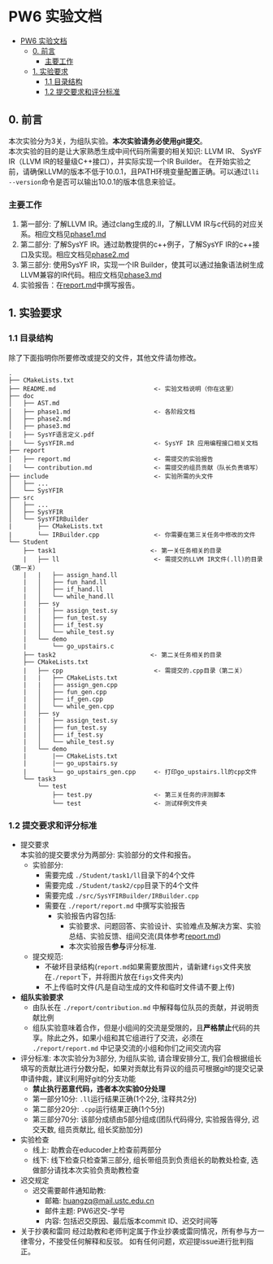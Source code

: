 # PW6 实验文档
- [PW6 实验文档](#pw6-实验文档)
  - [0. 前言](#0-前言)
    - [主要工作](#主要工作)
  - [1. 实验要求](#1-实验要求)
    - [1.1 目录结构](#11-目录结构)
    - [1.2 提交要求和评分标准](#12-提交要求和评分标准)
## 0. 前言

本次实验分为3关，为组队实验。**本次实验请务必使用git提交**。    
本次实验的目的是让大家熟悉生成中间代码所需要的相关知识: LLVM IR、 SysYF IR（LLVM IR的轻量级C++接口），并实际实现一个IR Builder。
在开始实验之前，请确保LLVM的版本不低于10.0.1，且PATH环境变量配置正确。可以通过`lli --version`命令是否可以输出10.0.1的版本信息来验证。

### 主要工作

1. 第一部分: 了解LLVM IR。通过clang生成的.ll，了解LLVM IR与c代码的对应关系。相应文档见[phase1.md](./doc/phase1.md)
2. 第二部分: 了解SysYF IR。通过助教提供的c++例子，了解SysYF IR的c++接口及实现。相应文档见[phase2.md](./doc/phase2.md)
3. 第三部分: 使用SysYF IR，实现一个IR Builder，使其可以通过抽象语法树生成LLVM兼容的IR代码。相应文档见[phase3.md](./doc/phase3.md)
4. 实验报告：在[report.md](./report/report.md)中撰写报告。

## 1. 实验要求

### 1.1 目录结构
除了下面指明你所要修改或提交的文件，其他文件请勿修改。
``` log
.
├── CMakeLists.txt
├── README.md                           <- 实验文档说明（你在这里）
├── doc
│   ├── AST.md
│   ├── phase1.md                       <- 各阶段文档
│   ├── phase2.md
│   ├── phase3.md
│   ├── SysYF语言定义.pdf
|   └── SysYFIR.md                      <- SysYF IR 应用编程接口相关文档
├── report
│   ├── report.md                       <- 需提交的实验报告
│   └── contribution.md                 <- 需提交的组员贡献（队长负责填写）
├── include                             <- 实验所需的头文件
│   ├── ...
│   └── SysYFIR
├── src
│   ├── ...
│   ├── SysYFIR
│   └── SysYFIRBuilder
|       ├── CMakeLists.txt
|       └── IRBuilder.cpp               <- 你需要在第三关任务中修改的文件
└── Student
    ├── task1						   <- 第一关任务相关的目录
    |   ├── ll                          <- 需提交的LLVM IR文件(.ll)的目录（第一关）
    |   |   ├── assign_hand.ll
    |   │   ├── fun_hand.ll
    |   │   ├── if_hand.ll
    |   │   └── while_hand.ll
    |   ├── sy
    |   |   ├── assign_test.sy
    |   │   ├── fun_test.sy
    |   │   ├── if_test.sy
    |   │   └── while_test.sy
    |   └── demo
    |       └── go_upstairs.c
    ├── task2						   <- 第二关任务相关的目录
    ├── CMakeLists.txt
    |   ├── cpp                         <- 需提交的.cpp目录（第二关）
    |   |   ├── CMakeLists.txt
    |   |   ├── assign_gen.cpp
    |   │   ├── fun_gen.cpp
    |   │   ├── if_gen.cpp
    |   │   └── while_gen.cpp
    |   ├── sy
    |   |   ├── assign_test.sy
    |   │   ├── fun_test.sy
    |   │   ├── if_test.sy
    |   │   └── while_test.sy
    |   └── demo
    |       |── CMakeLists.txt
    |       |── go_upstairs.sy
    |       └── go_upstairs_gen.cpp     <- 打印go_upstairs.ll的cpp文件
    └── task3
        └── test
            ├── test.py                 <- 第三关任务的评测脚本
            └── test                    <- 测试样例文件夹
```

### 1.2 提交要求和评分标准
* 提交要求  
  本实验的提交要求分为两部分: 实验部分的文件和报告。
  * 实验部分:
    * 需要完成 `./Student/task1/ll`目录下的4个文件
    * 需要完成 `./Student/task2/cpp`目录下的4个文件
    * 需要完成 `./src/SysYFIRBuilder/IRBuilder.cpp`
    * 需要在 `./report/report.md` 中撰写实验报告
      * 实验报告内容包括:
        * 实验要求、问题回答、实验设计、实验难点及解决方案、实验总结、实验反馈、组间交流(具体参考[report.md](./report.md))
        * 本次实验报告**参与**评分标准.
  * 提交规范: 
    * 不破坏目录结构(`report.md`如果需要放图片，请新建`figs`文件夹放在`./report`下，并将图片放在`figs`文件夹内)
    * 不上传临时文件(凡是自动生成的文件和临时文件请不要上传)
* **组队实验要求**
  * 由队长在 `./report/contribution.md` 中解释每位队员的贡献，并说明贡献比例
  * 组队实验意味着合作，但是小组间的交流是受限的，且**严格禁止**代码的共享。除此之外，如果小组和其它组进行了交流，必须在 `./report/report.md` 中记录交流的小组和你们之间交流内容
* 评分标准: 本次实验分为3部分, 为组队实验, 请合理安排分工, 我们会根据组长填写的贡献比进行分数分配，如果对贡献比有异议的组员可根据git的提交记录申请仲裁，建议利用好git的分支功能
  * **禁止执行恶意代码，违者本次实验0分处理**
  * 第一部分10分: `.ll`运行结果正确(1个2分, 注释共2分)
  * 第二部分20分: `.cpp`运行结果正确(1个5分)
  * 第三部分70分: 该部分成绩由5部分组成(团队代码得分, 实验报告得分, 迟交天数, 组员贡献比, 组长奖励加分)
* 实验检查
  * 线上: 助教会在educoder上检查前两部分
  * 线下: 线下检查只检查第三部分, 组长带组员到负责组长的助教处检查, 选做部分请找本次实验负责助教检查
* 迟交规定
  * 迟交需要邮件通知助教: 
    * 邮箱: huangzq@mail.ustc.edu.cn
    * 邮件主题: PW6迟交-学号
    * 内容: 包括迟交原因、最后版本commit ID、迟交时间等
* 关于抄袭和雷同
  经过助教和老师判定属于作业抄袭或雷同情况，所有参与方一律零分，不接受任何解释和反驳。
如有任何问题，欢迎提issue进行批判指正。
